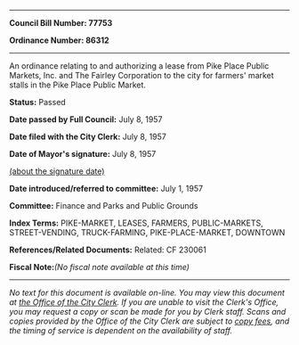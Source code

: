 

********

**Council Bill Number: 77753**
   
**Ordinance Number: 86312**
********

 An ordinance relating to and authorizing a lease from Pike Place Public Markets, Inc. and The Fairley Corporation to the city for farmers' market stalls in the Pike Place Public Market.

**Status:** Passed
   
**Date passed by Full Council:** July 8, 1957
   
**Date filed with the City Clerk:** July 8, 1957
   
**Date of Mayor's signature:** July 8, 1957
   
[(about the signature date)](/~public/approvaldate.htm)
   
   
   
**Date introduced/referred to committee:** July 1, 1957
   
**Committee:** Finance and Parks and Public Grounds
   
   
**Index Terms:** PIKE-MARKET, LEASES, FARMERS, PUBLIC-MARKETS, STREET-VENDING, TRUCK-FARMING, PIKE-PLACE-MARKET, DOWNTOWN

**References/Related Documents:** Related: CF 230061

**Fiscal Note:**_(No fiscal note available at this time)_
********

_No text for this document is available on-line. You may view this document at [the Office of the City Clerk](http://www.seattle.gov/leg/clerk/contactUs.htm). If you are unable to visit the Clerk's Office, you may request a copy or scan be made for you by Clerk staff. Scans and copies provided by the Office of the City Clerk are subject to [copy fees](http://clerk.seattle.gov/~public/clerkfees.htm), and the timing of service is dependent on the availability of staff._

